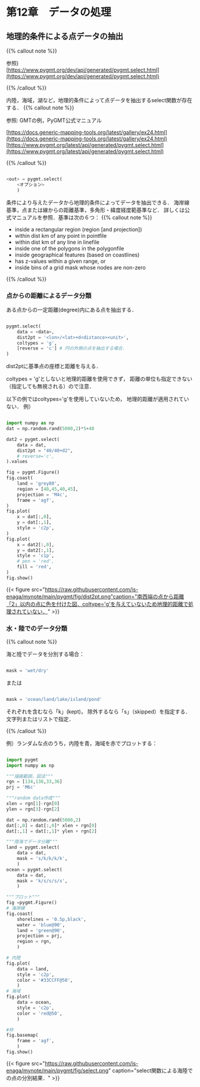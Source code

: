 # 第12章　データの処理
<!-- ######################################### -->

<!-- =================================== -->
## 地理的条件による点データの抽出
<!-- =================================== -->
{{% callout note %}}

参照)  
[https://www.pygmt.org/dev/api/generated/pygmt.select.html](https://www.pygmt.org/dev/api/generated/pygmt.select.html)

{{% /callout %}}



内陸，海域，湖など，地理的条件によって点データを抽出するselect関数が存在する．
{{% callout note %}}

参照: GMTの例，PyGMT公式マニュアル

[https://docs.generic-mapping-tools.org/latest/gallery/ex24.html](https://docs.generic-mapping-tools.org/latest/gallery/ex24.html)
[https://www.pygmt.org/latest/api/generated/pygmt.select.html](https://www.pygmt.org/latest/api/generated/pygmt.select.html)

{{% /callout %}}


```python

<out> = pygmt.select(
    <オプション>
    )
```


条件により与えたデータから地理的条件によってデータを抽出できる．
海岸線基準，点または線からの距離基準，多角形・緯度経度範基準など．
詳しくは公式マニュアルを参照．基準は次の６つ：
{{% callout note %}}

    

- inside a rectangular region (region [and projection])
- within dist km of any point in pointfile
- within dist km of any line in linefile
- inside one of the polygons in the polygonfile
- inside geographical features (based on coastlines)
- has z-values within a given range, or
- inside bins of a grid mask whose nodes are non-zero



{{% /callout %}}


<!-- %---------------------------------- -->
### 点からの距離によるデータ分類
<!-- ---------------------------------- -->
ある点からの一定距離(degree)内にある点を抽出する．
```python

pygmt.select(
    data = <data>,
    dist2pt = '<lon>/<lat>+d<distance><unit>',
    coltypes = 'g',
    [reverse = 'c'] # 円の外側の点を抽出する場合．
)
```

dist2ptに基準点の座標と距離を与える．
<!--  \sout{ -->

<!--  公式マニュアルには距離の単位はkmと書かれているが，正しくは度であるようだ． -->

<!--  というより，geographicalに処理されず，平面直交座標上の距離で計算されている． -->

<!--  どうすれば地理的距離を使用できるのだろうか？ -->

<!--  } -->
coltypes = 'g'としないと地理的距離を使用できず，
距離の単位も指定できない（指定しても無視される）ので注意．

以下の例ではcoltypes='g'を使用していないため，
地理的距離が適用されていない．
例）
```python

import numpy as np
dat = np.random.rand(5000,2)*5+40

dat2 = pygmt.select(
    data = dat,
    dist2pt = "40/40+d2",
    # reverse='c',
).values

fig = pygmt.Figure()
fig.coast(
    land = 'grey80',
    region = [40,45,40,45],
    projection = 'M4c',
    frame = 'agf',
)
fig.plot(
    x = dat[:,0],
    y = dat[:,1],
    style = 'c2p',
)
fig.plot(
    x = dat2[:,0],
    y = dat2[:,1],
    style = 'c1p',
    # pen = 'red',
    fill = 'red',
)
fig.show()
```

{{< figure   src="https://raw.githubusercontent.com/is-enaga/mynote/main/pygmt/fig/dist2pt.png"caption="南西端の点から距離「2」以内の点に色を付けた図．coltype='g'を与えていないため地理的距離で処理されていない．"  >}}
<!-- ---------------------------------- -->
### 水・陸でのデータ分類
<!-- ---------------------------------- -->
{{% callout note %}}

海と陸でデータを分別する場合：
```python

mask = 'wet/dry'
```

または
```python

mask = 'ocean/land/lake/island/pond'
```

それぞれを含むなら「k」(kept)，
除外するなら「s」（skipped）を指定する．
文字列またはリストで指定．

{{% /callout %}}



例）ランダムな点のうち，内陸を青，海域を赤でプロットする：
```python

import pygmt
import numpy as np

"""描画範囲，図法"""
rgn = [134,138,33,36]
prj = 'M6c'

"""random data作成"""
xlen = rgn[1]-rgn[0]
ylen = rgn[3]-rgn[2]

dat = np.random.rand(5000,2)
dat[:,0] = dat[:,0]* xlen + rgn[0]
dat[:,1] = dat[:,1]* ylen + rgn[2]

"""陸海でデータ分離"""
land = pygmt.select(
    data = dat,
    mask = 's/k/k/k/k',
    )
ocean = pygmt.select(
    data = dat,
    mask = 'k/s/s/s/s',
    )

"""プロット"""
fig =pygmt.Figure()
# 海岸線
fig.coast(
    shorelines = '0.5p,black',
    water = 'blue@90',
    land = 'green@90',
    projection = prj,
    region = rgn,
    )

# 内陸
fig.plot(
    data = land,
    style = 'c2p',
    color = '#33CCFF@50',
    )
# 海域
fig.plot(
    data = ocean,
    style = 'c2p',
    color = 'red@50',
    )

#枠
fig.basemap(
    frame = 'agf',
    )
fig.show()
```

{{< figure   src="https://raw.githubusercontent.com/is-enaga/mynote/main/pygmt/fig/select.png" caption="select関数による海陸での点の分別結果．"  >}}
<!--  ################################################################## -->

<!-- ######################################### -->
